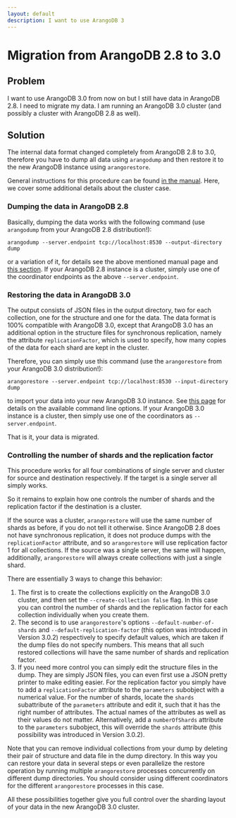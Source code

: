 ```yaml
---
layout: default
description: I want to use ArangoDB 3
---
```

Migration from ArangoDB 2.8 to 3.0
==================================

Problem
-------

I want to use ArangoDB 3.0 from now on but I still have data in ArangoDB 2.8.
I need to migrate my data. I am running an ArangoDB 3.0 cluster (and
possibly a cluster with ArangoDB 2.8 as well).

Solution
--------

The internal data format changed completely from ArangoDB 2.8 to 3.0,
therefore you have to dump all data using `arangodump` and then
restore it to the new ArangoDB instance using `arangorestore`.

General instructions for this procedure can be found 
[in the manual](../upgrading-version-specific-upgrading30.html).
Here, we cover some additional details about the cluster case.

### Dumping the data in ArangoDB 2.8

Basically, dumping the data works with the following command (use `arangodump`
from your ArangoDB 2.8 distribution!):

    arangodump --server.endpoint tcp://localhost:8530 --output-directory dump

or a variation of it, for details see the above mentioned manual page and
[this section](../administration-arangodump.html).
If your ArangoDB 2.8 instance is a cluster, simply use one of the
coordinator endpoints as the above `--server.endpoint`.

### Restoring the data in ArangoDB 3.0

The output consists of JSON files in the output directory, two for each
collection, one for the structure and one for the data. The data format
is 100% compatible with ArangoDB 3.0, except that ArangoDB 3.0 has
an additional option in the structure files for synchronous replication,
namely the attribute `replicationFactor`, which is used to specify,
how many copies of the data for each shard are kept in the cluster.

Therefore, you can simply use this command (use the `arangorestore` from
your ArangoDB 3.0 distribution!):

    arangorestore --server.endpoint tcp://localhost:8530 --input-directory dump

to import your data into your new ArangoDB 3.0 instance. See
[this page](../programs-arangorestore.html)
for details on the available command line options. If your ArangoDB 3.0
instance is a cluster, then simply use one of the coordinators as
`--server.endpoint`.

That is it, your data is migrated.

### Controlling the number of shards and the replication factor

This procedure works for all four combinations of single server and cluster
for source and destination respectively. If the target is a single server
all simply works.

So it remains to explain how one controls the number of shards and the
replication factor if the destination is a cluster.

If the source was a cluster, `arangorestore` will use the same number
of shards as before, if you do not tell it otherwise. Since ArangoDB 2.8
does not have synchronous replication, it does not produce dumps
with the `replicationFactor` attribute, and so `arangorestore` will
use replication factor 1 for all collections. If the source was a
single server, the same will happen, additionally, `arangorestore`
will always create collections with just a single shard.

There are essentially 3 ways to change this behavior:

 1. The first is to create the collections explicitly on the
    ArangoDB 3.0 cluster, and then set the `--create-collection false` flag.
    In this case you can control the number of shards and the replication
    factor for each collection individually when you create them.
 2. The second is to use `arangorestore`'s options 
    `--default-number-of-shards` and `--default-replication-factor`
    (this option was introduced in Version 3.0.2)
    respectively to specify default values, which are taken if the 
    dump files do not specify numbers. This means that all such
    restored collections will have the same number of shards and
    replication factor.
 3. If you need more control you can simply edit the structure files
    in the dump. They are simply JSON files, you can even first
    use a JSON pretty printer to make editing easier. For the
    replication factor you simply have to add a `replicationFactor` 
    attribute to the `parameters` subobject with a numerical value. 
    For the number of shards, locate the `shards` subattribute of the
    `parameters` attribute and edit it, such that it has the right
    number of attributes. The actual names of the attributes as well
    as their values do not matter. Alternatively, add a `numberOfShards`
    attribute to the `parameters` subobject, this will override the
    `shards` attribute (this possibility was introduced in Version
    3.0.2).

Note that you can remove individual collections from your dump by
deleting their pair of structure and data file in the dump directory.
In this way you can restore your data in several steps or even
parallelize the restore operation by running multiple `arangorestore`
processes concurrently on different dump directories. You should
consider using different coordinators for the different `arangorestore`
processes in this case.

All these possibilities together give you full control over the sharding
layout of your data in the new ArangoDB 3.0 cluster.

